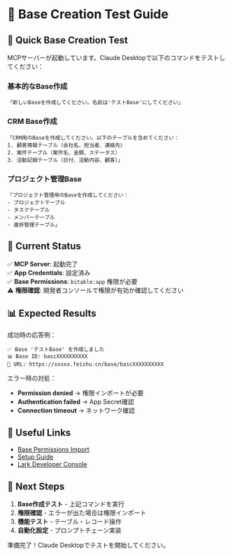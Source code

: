 # 🚀 Base Creation Test Guide

## 🎯 Quick Base Creation Test

MCPサーバーが起動しています。Claude Desktopで以下のコマンドをテストしてください：

### 基本的なBase作成
```
「新しいBaseを作成してください。名前は'テストBase'にしてください」
```

### CRM Base作成
```
「CRM用のBaseを作成してください。以下のテーブルを含めてください：
1. 顧客情報テーブル（会社名、担当者、連絡先）
2. 案件テーブル（案件名、金額、ステータス）
3. 活動記録テーブル（日付、活動内容、顧客）」
```

### プロジェクト管理Base
```
「プロジェクト管理用のBaseを作成してください：
- プロジェクトテーブル
- タスクテーブル  
- メンバーテーブル
- 進捗管理テーブル」
```

## 🔧 Current Status

✅ **MCP Server**: 起動完了  
✅ **App Credentials**: 設定済み  
✅ **Base Permissions**: `bitable:app` 権限が必要  
⚠️ **権限確認**: 開発者コンソールで権限が有効か確認してください

## 📊 Expected Results

成功時の応答例：
```
✅ Base 'テストBase' を作成しました
📊 Base ID: bascXXXXXXXXXX  
🔗 URL: https://xxxxx.feishu.cn/base/bascXXXXXXXXXX
```

エラー時の対処：
- **Permission denied** → 権限インポートが必要
- **Authentication failed** → App Secret確認
- **Connection timeout** → ネットワーク確認

## 🔗 Useful Links

- [Base Permissions Import](./base-permissions-final.md)
- [Setup Guide](./base-setup-guide.md)
- [Lark Developer Console](https://open.feishu.cn)

## 🎯 Next Steps

1. **Base作成テスト** - 上記コマンドを実行
2. **権限確認** - エラーが出た場合は権限インポート
3. **機能テスト** - テーブル・レコード操作
4. **自動化設定** - プロンプトチェーン実装

準備完了！Claude Desktopでテストを開始してください。
